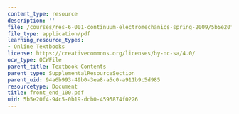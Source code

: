 ```yaml
---
content_type: resource
description: ''
file: /courses/res-6-001-continuum-electromechanics-spring-2009/5b5e20f494c50b19dcb04595874f0226_front_end_100.pdf
file_type: application/pdf
learning_resource_types:
- Online Textbooks
license: https://creativecommons.org/licenses/by-nc-sa/4.0/
ocw_type: OCWFile
parent_title: Textbook Contents
parent_type: SupplementalResourceSection
parent_uid: 94a6b993-49b0-3ea8-a5c0-a911b9c5d985
resourcetype: Document
title: front_end_100.pdf
uid: 5b5e20f4-94c5-0b19-dcb0-4595874f0226
---
```

